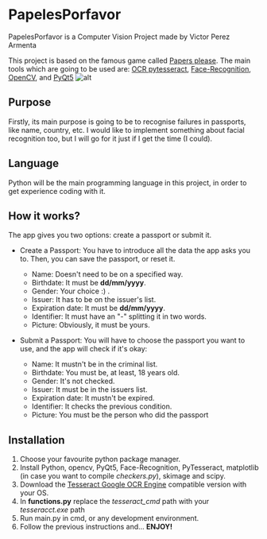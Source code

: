 # PapelesPorfavor
PapelesPorfavor is a Computer Vision Project made by Victor Perez Armenta

This project is based on the famous game called [Papers please](https://papersplea.se/).
The main tools which are going to be used are: [OCR pytesseract](https://pypi.org/project/pytesseract), 
[Face-Recognition](https://pypi.org/project/face-recognition), [OpenCV](https://opencv.org), and
[PyQt5](https://pypi.org/project/PyQt5)
![alt](https://media.tenor.com/uERz3aBsbcAAAAAC/jacksepticeye-papers-please.gif)


## Purpose
Firstly, its main purpose is going to be to recognise failures in passports, like name, country, etc.
I would like to implement something about facial recognition too, but I will go for it just if I get the time (I could).

## Language 
Python will be the main programming language in this project, in order to get experience coding with it.

## How it works?
The app gives you two options: create a passport or submit it.
* Create a Passport: You have to introduce all the data the app asks you to. Then, you can save the passport, 
or reset it.
  * Name: Doesn't need to be on a specified way.
  * Birthdate: It must be **dd/mm/yyyy**.
  * Gender: Your choice :) .
  * Issuer: It has to be on the issuer's list.
  * Expiration date: It must be **dd/mm/yyyy**.
  * Identifier: It must have an "-" splitting it in two words.
  * Picture: Obviously, it must be yours.
  

* Submit a Passport: You will have to choose the passport you want to use, and the app will check if it's okay:
  * Name: It mustn't be in the criminal list.
  * Birthdate: You must be, at least, 18 years old.
  * Gender: It's not checked.
  * Issuer: It must be in the issuers list.
  * Expiration date: It mustn't be expired.
  * Identifier: It checks the previous condition.
  * Picture: You must be the person who did the passport

## Installation
1. Choose your favourite python package manager.
2. Install Python, opencv, PyQt5, Face-Recognition, PyTesseract, matplotlib (in case you want to compile *checkers.py*), skimage and scipy.
3. Download the [Tesseract Google OCR Engine](https://github.com/UB-Mannheim/tesseract/wiki) compatible version with your OS.
4. In **functions.py** replace the *tesseract_cmd* path with your *tesseracct.exe* path
5. Run main.py in cmd, or any development environment.
6. Follow the previous instructions and... **ENJOY!** 